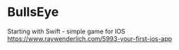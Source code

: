 # BullsEye
Starting with Swift - simple game for IOS
https://www.raywenderlich.com/5993-your-first-ios-app

